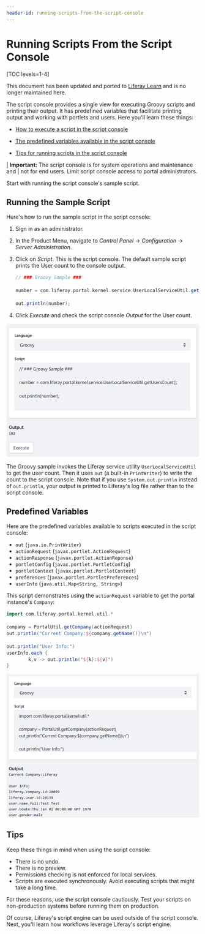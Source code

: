 ```yaml
---
header-id: running-scripts-from-the-script-console
---
```


# Running Scripts From the Script Console

[TOC levels=1-4]

<aside class="alert alert-info">
  <span class="wysiwyg-color-blue120">This document has been updated and ported to <a href="https://learn.liferay.com/dxp/latest/en/system-administration/using-the-script-engine/running-scripts-from-the-script-console.html">Liferay Learn</a> and is no longer maintained here.</span>
</aside>

The script console provides a single view for executing Groovy scripts and
printing their output. It has predefined variables that facilitate printing
output and working with portlets and users. Here you'll learn these things:

- [How to execute a script in the script console](#running-the-sample-script)

- [The predefined variables available in the script console](#predefined-variables)

- [Tips for running scripts in the script console](#tips)

| **Important:** The script console is for system operations and maintenance and
| not for end users. Limit script console access to portal administrators.

Start with running the script console's sample script.

## Running the Sample Script

Here's how to run the sample script in the script console:

1.  Sign in as an administrator.

2.  In the Product Menu, navigate to *Control Panel* &rarr; *Configuration*
    &rarr; *Server Administration*.

3.  Click on *Script*. This is the script console. The default sample script
    prints the User count to the console output.

    ```groovy
    // ### Groovy Sample ###

    number = com.liferay.portal.kernel.service.UserLocalServiceUtil.getUsersCount();

    out.println(number);
    ```

4.  Click *Execute* and check the script console *Output* for the User count.

![Figure 1: The script console's sample Groovy script prints the User count to the console's *Output* section.](../../../images/groovy-script-sample.png)

The Groovy sample invokes the Liferay service utility `UserLocalServiceUtil` to
get the user count. Then it uses `out` (a built-in `PrintWriter`) to write the
count to the script console. Note that if you use `System.out.println` instead
of `out.println`, your output is printed to Liferay's log file rather than to
the script console.

## Predefined Variables

Here are the predefined variables available to scripts executed in the script
console:

- `out` (`java.io.PrintWriter`)
- `actionRequest` (`javax.portlet.ActionRequest`)
- `actionResponse` (`javax.portlet.ActionReponse`)
- `portletConfig` (`javax.portlet.PortletConfig`)
- `portletContext` (`javax.portlet.PortletContext`)
- `preferences` (`javax.portlet.PortletPreferences`)
- `userInfo` (`java.util.Map<String, String>`)

This script demonstrates using the `actionRequest` variable to get the portal
instance's `Company`:

```groovy
import com.liferay.portal.kernel.util.*

company = PortalUtil.getCompany(actionRequest)
out.println("Current Company:${company.getName()}\n")

out.println("User Info:")
userInfo.each {
        k,v -> out.println("${k}:${v}")
}
```

![Figure 2: Here's an example of invoking a Groovy script that uses the predefined `out`, `actionRequest`, and `userInfo` variables to print information about the company and current user.](../../../images/groovy-script-current-user-info.png)

## Tips

Keep these things in mind when using the script console:

- There is no undo.
- There is no preview.
- Permissions checking is not enforced for local services.
- Scripts are executed synchronously. Avoid executing scripts that might take a
  long time.

For these reasons, use the script console cautiously. Test your scripts on
non-production systems before running them on production.

Of course, Liferay's script engine can be used outside of the script console.
Next, you'll learn how workflows leverage Liferay's script engine.
